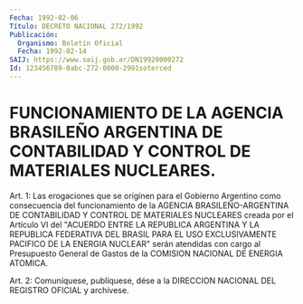 ```yaml
---
Fecha: 1992-02-06
Título: DECRETO NACIONAL 272/1992
Publicación:
  Organismo: Boletín Oficial
  Fecha: 1992-02-14
SAIJ: https://www.saij.gob.ar/DN19920000272
Id: 123456789-0abc-272-0000-2991soterced
---
```

# FUNCIONAMIENTO  DE LA AGENCIA BRASILEÑO ARGENTINA DE CONTABILIDAD Y CONTROL DE MATERIALES NUCLEARES.

<a id="1"></a>
Art.  1:  Las  erogaciones  que  se  originen para el Gobierno Argentino  como  consecuencia  del  funcionamiento  de  la  AGENCIA BRASILEÑO-ARGENTINA  DE  CONTABILIDAD  Y    CONTROL  DE  MATERIALES NUCLEARES  creada  por  el  Artículo  VI  del  "ACUERDO   ENTRE  LA REPUBLICA  ARGENTINA  Y LA REPUBLICA FEDERATIVA DEL BRASIL PARA  EL USO EXCLUSIVAMENTE PACIFICO  DE LA ENERGIA NUCLEAR" serán atendidas con cargo al Presupuesto General  de Gastos de la COMISION NACIONAL DE ENERGIA ATOMICA.

<a id="2"></a>
Art.  2: Comuníquese, publíquese, dése a la DIRECCION NACIONAL DEL REGISTRO OFICIAL y archívese.